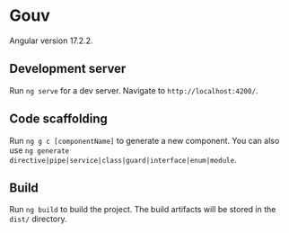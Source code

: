 # Gouv

Angular version 17.2.2.

## Development server

Run `ng serve` for a dev server.
Navigate to `http://localhost:4200/`.

## Code scaffolding

Run `ng g c [componentName]` to generate a new component.
You can also use `ng generate directive|pipe|service|class|guard|interface|enum|module`.

## Build

Run `ng build` to build the project. The build artifacts will be stored in the `dist/` directory.

